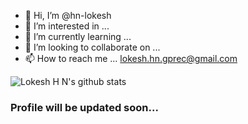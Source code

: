 - 👋 Hi, I’m @hn-lokesh
- 👀 I’m interested in ...
- 🌱 I’m currently learning ...
- 💞️ I’m looking to collaborate on ...
- 📫 How to reach me ... lokesh.hn.gprec@gmail.com

![Lokesh H N's github stats](https://github-readme-stats.vercel.app/api?username=hn-lokesh&&show_icons=true&count_private=true&tilte_color=2f80ed&icon_color=bb2acf&text_color=daf7dc&bg_color=30,22b6e3,00ff00)

<!---
[![Top Langs](https://github-readme-stats.vercel.app/api/top-langs/?username=hn-lokesh&layout=compact)](https://github.com/hn-lokesh/github-readme-stats)
--->
### Profile will be updated soon... 

<!---
hn-lokesh/hn-lokesh is a ✨ special ✨ repository because its `README.md` (this file) appears on your GitHub profile.
You can click the Preview link to take a look at your changes.
--->
